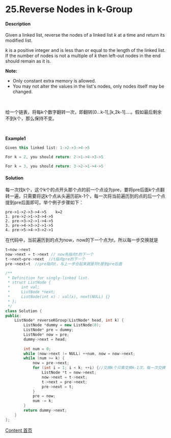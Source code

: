 # 25.Reverse Nodes in k-Group

#### Description

Given a linked list, reverse the nodes of a linked list *k* at a time and return its modified list.

*k* is a positive integer and is less than or equal to the length of the linked list. If the number of nodes is not a multiple of *k* then left-out nodes in the end should remain as it is.

**Note:**

- Only constant extra memory is allowed.
- You may not alter the values in the list's nodes, only nodes itself may be changed.

<br>

给一个链表，将每k个数字翻转一次，即翻转[0...k-1],[k,2k-1]....。假如最后剩余不到k个，那么保持不变。

<br>

**Example1**


```c++
Given this linked list: 1->2->3->4->5

For k = 2, you should return: 2->1->4->3->5

For k = 3, you should return: 3->2->1->4->5
```



#### Solution

每一次找k个，这个k个的点开头那个点的前一个点设为pre，要将pre后面k个点翻转一遍，只需要将这k个点从头遍历前k-1个，每一次将当前遍历到的点的后一个点提到pre后面即可。举个例子步骤如下：

```
pre->1->2->3->4->5    k=2
1. pre->2->1->3->4->5 
2. pre->3->2->1->4->5
3. pre->4->3->2->1->5
4. pre->5->4->3->2->1
```

在代码中，当前遍历到的点为now，now的下一个点为t，所以每一步交换就是

```C++
t=now->next
now->next = t->next // now先指向t的下一个
t->next=pre->next  //t指向pre的下一个
pre->next=t  //pre指向t，与上一步合起来就是将t提到pre后面
```



```c++
/**
 * Definition for singly-linked list.
 * struct ListNode {
 *     int val;
 *     ListNode *next;
 *     ListNode(int x) : val(x), next(NULL) {}
 * };
 */
class Solution {
public:
    ListNode* reverseKGroup(ListNode* head, int k) {
        ListNode *dummy = new ListNode(0);
        ListNode* pre = dummy;
        ListNode* now = pre;
        dummy->next = head;
        
        int num = 0;
        while (now->next != NULL) ++num, now = now->next;
        while (num >= k) {
            now = pre->next;
            for (int i = 1; i < k; ++i) {//交换k个只需交换k-1次，每一次交换，将当前结点提到pre后面
                ListNode *t = now->next;
                now->next = t->next;
                t->next = pre->next;
                pre->next = t;
            }
            pre = now;
            num -= k;
        }
        return dummy->next;
    }
};
```



[Content   首页](../README.md)

